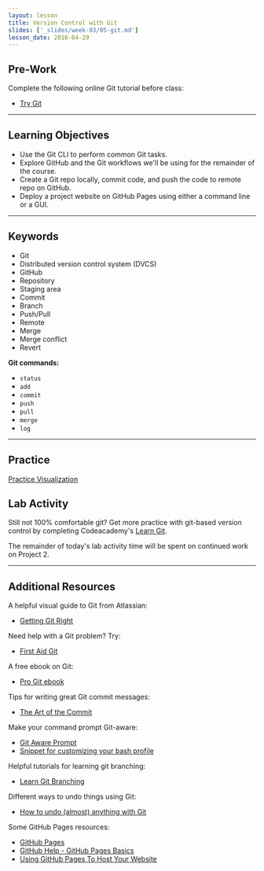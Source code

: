 ```yaml
---
layout: lesson
title: Version Control with Git
slides: ['_slides/week-03/05-git.md']
lesson_date: 2016-04-29
---
```


## Pre-Work

Complete the following online Git tutorial before class:

- [Try Git](https://try.github.io/)

---

## Learning Objectives

- Use the Git CLI to perform common Git tasks.
- Explore GitHub and the Git workflows we'll be using for the remainder of the course.
- Create a Git repo locally, commit code, and push the code to remote repo on GitHub.
- Deploy a project website on GitHub Pages using either a command line or a GUI.

---

## Keywords

- Git
- Distributed version control system (DVCS)
- GitHub
- Repository
- Staging area
- Commit
- Branch
- Push/Pull
- Remote
- Merge
- Merge conflict
- Revert

**Git commands:**

- `status`
- `add`
- `commit`
- `push`
- `pull`
- `merge`
- `log`

---

## Practice

[Practice Visualization](https://onlywei.github.io/explain-git-with-d3/)

## Lab Activity

Still not 100% comfortable git? Get more practice with git-based version control by completing Codeacademy's [Learn Git](https://www.codecademy.com/learn/learn-git).

The remainder of today's lab activity time will be spent on continued work on Project 2.

---

## Additional Resources

A helpful visual guide to Git from Atlassian:

- [Getting Git Right](https://www.atlassian.com/git/)

Need help with a Git problem? Try:

- [First Aid Git](http://firstaidgit.io/#/)

A free ebook on Git:

- [Pro Git ebook](http://git-scm.com/book/en/v2)

Tips for writing great Git commit messages:

- [The Art of the Commit](http://alistapart.com/article/the-art-of-the-commit)

Make your command prompt Git-aware:

- [Git Aware Prompt](https://github.com/jimeh/git-aware-prompt)
- [Snippet for customizing your bash profile](https://gist.github.com/mandiwise/8112fb0668f4801cc3f9)

Helpful tutorials for learning git branching:

- [Learn Git Branching](http://pcottle.github.io/learnGitBranching/)

Different ways to undo things using Git:

- [How to undo (almost) anything with Git](https://github.com/blog/2019-how-to-undo-almost-anything-with-git)

Some GitHub Pages resources:

- [GitHub Pages](https://pages.github.com/)
- [GitHub Help - GitHub Pages Basics](https://help.github.com/categories/github-pages-basics/)
- [Using GitHub Pages To Host Your Website](http://blog.teamtreehouse.com/using-github-pages-to-host-your-website)
